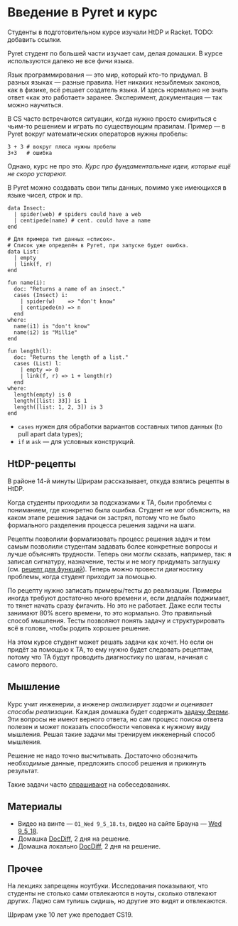 # Введение в Pyret и курс
Студенты в подготовительном курсе изучали HtDP и Racket. TODO: добавить ссылки.

Pyret студент по большей части изучает сам, делая домашки. В курсе используются далеко не все фичи языка.

Язык программирования — это мир, который кто-то придумал. В разных языках — разные правила. Нет никаких незыблемых законов, как в физике, всё решает создатель языка. И здесь нормально не знать ответ «как это работает» заранее. Эксперимент, документация — так можно научиться.

В CS часто встречаются ситуации, когда нужно просто смириться с чьим-то решением и играть по существующим правилам. Пример — в Pyret вокруг математических операторов нужны пробелы:

```pyret
3 + 3 # вокруг плюса нужны пробелы
3+3   # ошибка
```

Однако, курс не про это. _Курс про фундаментальные идеи, которые ещё не скоро устареют._

В Pyret можно создавать свои типы данных, помимо уже имеющихся в языке чисел, строк и пр.

```pyret
data Insect:
  | spider(web) # spiders could have a web
  | centipede(name) # cent. could have a name
end

# Для примера тип данных «список».
# Список уже определён в Pyret, при запуске будет ошибка.
data List:
  | empty
  | link(f, r)
end

fun name(i):
  doc: "Returns a name of an insect."
  cases (Insect) i:
    | spider(w)    => "don't know"
    | centipede(n) => n
  end
where:
  name(i1) is "don't know"
  name(i2) is "Millie"
end

fun length(l):
  doc: "Returns the length of a list."
  cases (List) l:
    | empty => 0
    | link(f, r) => 1 + length(r)
  end
where:
  length(empty) is 0
  length([list: 33]) is 1
  length([list: 1, 2, 3]) is 3
end
```

- `cases` нужен для обработки вариантов составных типов данных (to pull apart data types);
- `if` и `ask` — для условных конструкций.

## HtDP-рецепты
В районе 14-й минуты Шрирам рассказывает, откуда взялись рецепты в HtDP.

Когда студенты приходили за подсказками к TA, были проблемы с пониманием, где конкретно была ошибка. Студент не мог объяснить, на каком этапе решения задачи он застрял, потому что не было формального разделения процесса решения задачи на шаги.

Рецепты позволили формализовать процесс решения задач и тем самым позволили студентам задавать более конкретные вопросы и лучше объяснять трудности. Теперь они могли сказать, например, так: я записал сигнатуру, назначение, тесты и не могу придумать заглушку (см. [рецепт для функций](http://andreymiskov.ru/mooc_htdp/1b_htdf/#htdf-recipe)). Теперь можно провести диагностику проблемы, когда студент приходит за помощью.

По рецепту нужно записать примеры/тесты до реализации. Примеры иногда требуют достаточно много времени и, если дедлайн поджимает, то тянет начать сразу фигачить. Но это не работает. Даже если тесты занимают 80% всего времени, то это нормально. Это правильный способ мышления. Тесты позволяют понять задачу и структурировать всё в голове, чтобы родить хорошее решение.

На этом курсе студент может решать задачи как хочет. Но если он придёт за помощью к TA, то ему нужно будет следовать рецептам, потому что TA будут проводить диагностику по шагам, начиная с самого первого.

## Мышление
Курс учит инженерии, а инженер _анализирует задачи и оценивает способы реализации_. Каждая домашка будет содержать [задачу Ферми](https://4brain.ru/blog/решение-нестандартных-задач-ферми/). Эти вопросы не имеют верного ответа, но сам процесс поиска ответа полезен и может показать способности человека к нужному виду мышления. Решая такие задачи мы тренируем инженерный способ мышления.

Решение не надо точно высчитывать. Достаточно обозначить необходимые данные, предложить способ решения и прикинуть результат.

Такие задачи часто [спрашивают](https://tproger.ru/problems/fermi/) на собеседованиях.

## Материалы
- Видео на винте — `01_Wed 9_5_18.ts`, видео на сайте Брауна — [Wed 9_5_18](https://brown.hosted.panopto.com/Panopto/Pages/Viewer.aspx?id=f53a52c3-2d36-406a-bde4-a952013df5e2).
- Домашка [DocDiff](https://cs.brown.edu/courses/cs019/2018/docdiffdocdiff.html), 2 дня на решение.
- Домашка локально [DocDiff](./homework/readme.md), 2 дня на решение.

## Прочее
На лекциях запрещены ноутбуки. Исследования показывают, что студенты не столько сами отвлекаются в ноуты, сколько отвлекают других. Ладно сам тупишь сидишь, но другие это видят и отвлекаются.

Шрирам уже 10 лет уже преподает CS19.